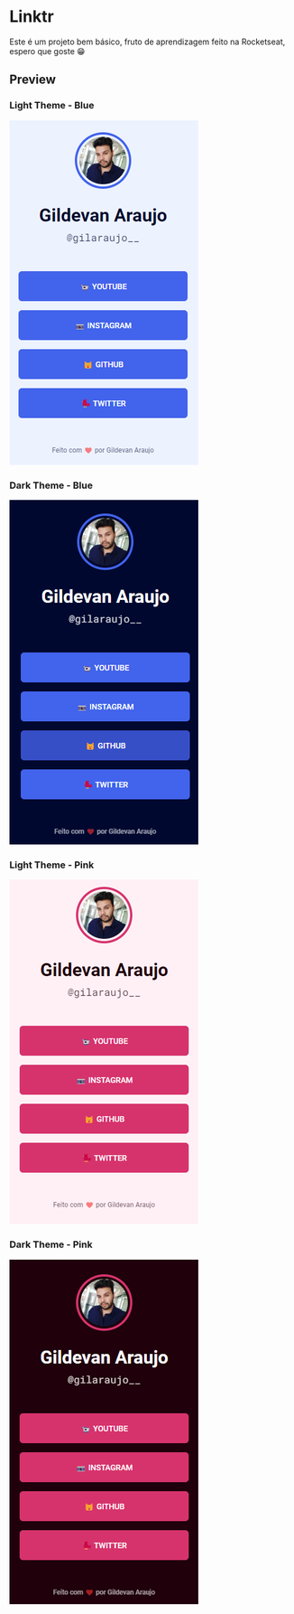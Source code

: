 # Linktr

Este é um projeto bem básico, fruto de aprendizagem feito na Rocketseat, espero que goste 😁

## Preview


### Light Theme - Blue

![1](/__git/1.png)

### Dark Theme - Blue

![1](/__git/2.png)

### Light Theme - Pink

![1](/__git/3.png)

### Dark Theme - Pink

![1](/__git/4.png)